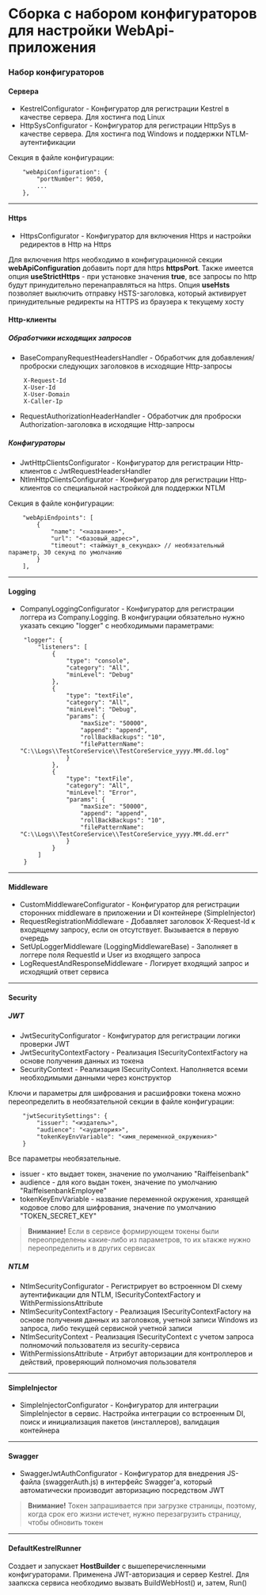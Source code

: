 # Сборка с набором конфигураторов для настройки WebApi-приложения

### Набор конфигураторов

#### Сервера
*  KestrelConfigurator - Конфигуратор для регистрации Kestrel в качестве сервера. Для хостинга под Linux
*  HttpSysConfigurator - Конфигуратор для регистрации HttpSys в качестве сервера. Для хостинга под Windows и поддержки NTLM-аутентификации

Секция в файле конфигурации:

		"webApiConfiguration": {
			"portNumber": 9050,
			...
		},

_________________

#### Https
*  HttpsConfigurator - Конфигуратор для включения Https и настройки редиректов в Http на Https

Для включения https необходимо в конфигурационной секции **webApiConfiguration** добавить порт для https **httpsPort**.
Также имеется опция **useStrictHttps** - при установке значения **true**, все запросы по http будут принудительно перенаправляться на https.
Опция **useHsts** позволяет выключить отправку HSTS-заголовка, который активирует принудительные редиректы на HTTPS из браузера к текущему хосту

#### Http-клиенты

##### Обработчики исходящих запросов
*  BaseCompanyRequestHeadersHandler - Обработчик для добавления/проброски следующих заголовков в исходящие Http-запросы

		X-Request-Id
		X-User-Id
		X-User-Domain
		X-Caller-Ip

*  RequestAuthorizationHeaderHandler - Обработчик для проброски Authorization-заголовка в исходящие Http-запросы

##### Конфигураторы
*  JwtHttpClientsConfigurator - Конфигуратор для регистрации Http-клиентов с JwtRequestHeadersHandler
*  NtlmHttpClientsConfigurator - Конфигуратор для регистрации Http-клиентов со специальной настройкой для поддержки NTLM

Секция в файле конфигурации:

		"webApiEndpoints": [
			{
				"name": "<название>",
				"url": "<базовый_адрес>",
				"timeout": <таймаут_в_секундах> // необязательный параметр, 30 секунд по умолчанию
			}
		],

_________________

#### Logging
*  CompanyLoggingConfigurator - Конфигуратор для регистрации логгера из Company.Logging. В конфигурации обязательно нужно указать секцию "logger" с необходимыми параметрами:

		"logger": {
			"listeners": [
				{
					"type": "console",
					"category": "All",
					"minLevel": "Debug"
				},
				{
					"type": "textFile",
					"category": "All",
					"minLevel": "Debug",
					"params": {
						"maxSize": "50000",
						"append": "append",
						"rollBackBackups": "10",
						"filePatternName": "C:\\Logs\\TestCoreService\\TestCoreService_yyyy.MM.dd.log"
					}
				},
				{
					"type": "textFile",
					"category": "All",
					"minLevel": "Error",
					"params": {
						"maxSize": "50000",
						"append": "append",
						"rollBackBackups": "10",
						"filePatternName": "C:\\Logs\\TestCoreService\\TestCoreService_yyyy.MM.dd.err"
					}
				}
			]
		}

_________________

#### Middleware
*  CustomMiddlewareConfigurator - Конфигуратор для регистрации сторонних middleware в приложении и DI контейнере (SimpleInjector)
*  RequestRegistrationMiddleware - Добавляет заголовок X-Request-Id к входящему запросу, если он отсутствует. Вызывается в первую очередь
*  SetUpLoggerMiddleware (LoggingMiddlewareBase) - Заполняет в логгере поля RequestId и User из входящего запроса
*  LogRequestAndResponseMiddleware - Логирует входящий запрос и исходящий ответ сервиса

_________________

#### Security

##### JWT
*  JwtSecurityConfigurator - Конфигуратор для регистрации логики проверки JWT
*  JwtSecurityContextFactory - Реализация ISecurityContextFactory на основе получения данных из токена
*  SecurityContext - Реализация ISecurityContext. Наполняется всеми необходимыми данными через конструктор

Ключи и параметры для шифрования и расшифровки токена можно переопределить в необязательной секции в файле конфигурации:

		"jwtSecuritySettings": {
			"issuer": "<издатель>",
			"audience": "<аудитория>",
			"tokenKeyEnvVariable": "<имя_переменной_окружения>"
		}

Все параметры необязательные.
*  issuer - кто выдает токен, значение по умолчанию "Raiffeisenbank"
*  audience - для кого выдан токен, значение по умолчанию "RaiffeisenbankEmployee"
*  tokenKeyEnvVariable - название переменной окружения, хранящей кодовое слово для шифрования, значение по умолчанию "TOKEN_SECRET_KEY"

> **Внимание!** Если в сервисе формирующем токены были переопределены какие-либо из параметров, то их ьтакже нужно переопределить и в других сервисах

##### NTLM
*  NtlmSecurityConfigurator - Регистрирует во встроенном DI схему аутентификации для NTLM, ISecurityContextFactory и WithPermissionsAttribute
*  NtlmSecurityContextFactory - Реализация ISecurityContextFactory на основе получения данных из заголовков, учетной записи Windows из запроса, либо текущей сервисной учетной записи
*  NtlmSecurityContext - Реализация ISecurityContext с учетом запроса полномочий пользователя из security-сервиса
*  WithPermissionsAttribute - Атрибут авторизации для контроллеров и действий, проверяющий полномочия пользователя

_________________

#### SimpleInjector
*  SimpleInjectorConfigurator - Конфигуратор для интеграции SimpleInjector в сервис. Настройка интеграции со встроенным DI, поиск и инициализация пакетов (инсталлеров), валидация контейнера

_________________

#### Swagger
*  SwaggerJwtAuthConfigurator - Конфигуратор для внедрения JS-файла (swaggerAuth.js) в интерфейс Swagger'а, который автоматически производит авторизацию посредством JWT
> **Внимание!** Токен запрашивается при загрузке страницы, поэтому, когда срок его жизни истечет, нужно перезагрузить страницу, чтобы обновить токен

_________________

#### DefaultKestrelRunner
Создает и запускает **HostBuilder** с вышеперечисленными конфигураторами. Применена JWT-авторизация и сервер Kestrel. Для заапкска сервиса необходимо вызвать BuildWebHost() и, затем, Run()
